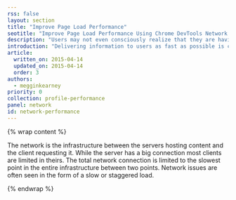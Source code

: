 ```yaml
---
rss: false
layout: section
title: "Improve Page Load Performance"
seotitle: "Improve Page Load Performance Using Chrome DevTools Network Panel and Resource Timing API"
description: "Users may not even consciously realize that they are having a negative experience. Chrome's DevTools provide you with the ability to verify network issues."
introduction: "Delivering information to users as fast as possible is critical to the success of a web site."
article:
  written_on: 2015-04-14
  updated_on: 2015-04-14
  order: 3
authors:
  - megginkearney
priority: 0
collection: profile-performance
panel: network
id: network-performance
---
```


{% wrap content %}

The network is the infrastructure between the servers hosting content and the client requesting it.
While the server has a big connection most clients are limited in theirs.
The total network connection is limited to the slowest point in the entire infrastructure between two points.
Network issues are often seen in the form of a slow or staggered load.

{% endwrap %}
